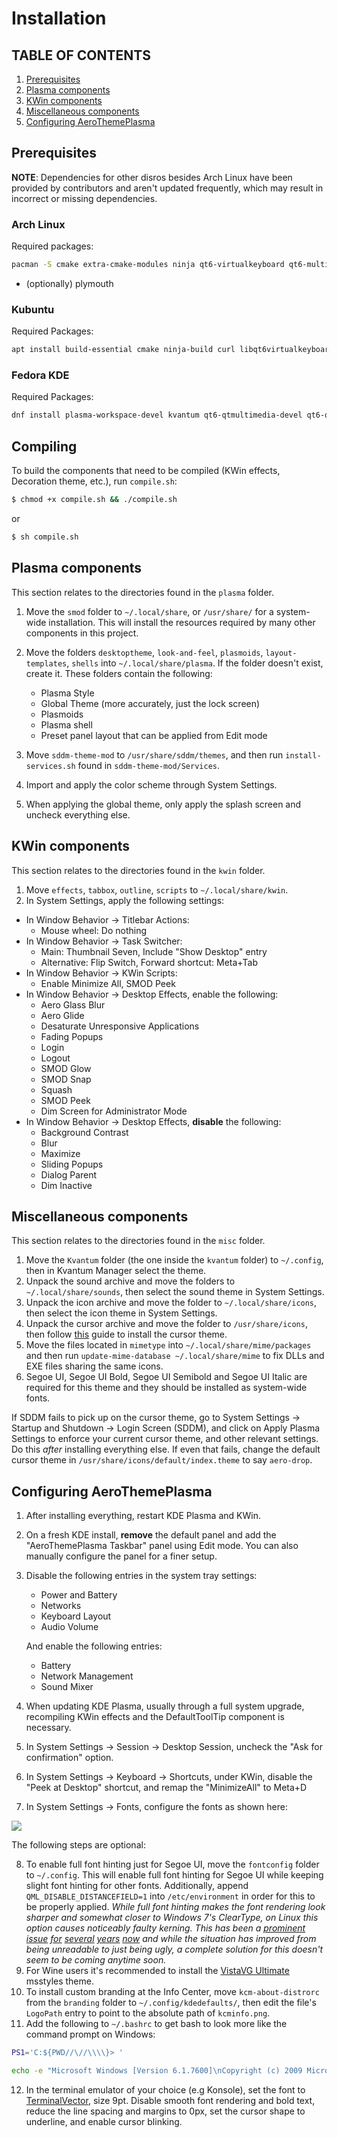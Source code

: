 # Installation

## TABLE OF CONTENTS

1. [Prerequisites](#preq)
2. [Plasma components](#plasma)
3. [KWin components](#kwin)
4. [Miscellaneous components](#misc)
5. [Configuring AeroThemePlasma](#conf)

## Prerequisites <a name="preq"></a>

**NOTE**: Dependencies for other disros besides Arch Linux have been provided by contributors and aren't updated frequently, which may result in incorrect or missing dependencies.

### Arch Linux
Required packages:

```bash
pacman -S cmake extra-cmake-modules ninja qt6-virtualkeyboard qt6-multimedia qt6-5compat plasma-wayland-protocols plasma5support kvantum
```
- (optionally) plymouth

### Kubuntu
Required Packages:

```bash
apt install build-essential cmake ninja-build curl libqt6virtualkeyboard6 libqt6multimedia6 libqt6core5compat6 libplasma5support6 libkdecorations2-dev libkf6colorscheme-dev libkf6i18n-dev libkf6iconthemes-dev libkf6kcmutils-dev libkirigami-dev libkf6kio-dev libkf6notifications-dev libkf6svg-dev libkf6crash-dev libkf6globalaccel-dev libplasma-dev libplasmaactivities-dev libxcb-composite0-dev libxcb-randr0-dev libxcb-shm0-dev libxcb-damage0-dev libepoxy-dev libqt6svg6-dev kwin-dev plasma-wayland-protocols
```

### Fedora KDE
Required Packages:

```bash
dnf install plasma-workspace-devel kvantum qt6-qtmultimedia-devel qt6-qt5compat-devel libplasma-devel qt6-qtbase-devel qt6-qtwayland-devel plasma-activities-devel kf6-kpackage-devel kf6-kglobalaccel-devel qt6-qtsvg-devel wayland-devel plasma-wayland-protocols kf6-ksvg-devel kf6-kcrash-devel kf6-kguiaddons-devel kf6-kcmutils-devel kf6-kio-devel kdecoration-devel kf6-ki18n-devel kf6-knotifications-devel kf6-kirigami-devel kf6-kiconthemes-devel cmake gmp-ecm-devel kf5-plasma-devel libepoxy-devel kwin-devel kf6-karchive kf6-karchive-devel plasma-wayland-protocols-devel qt6-qtbase-private-devel qt6-qtbase-devel plymouth-devel plymouth-plugin-script
```

## Compiling

To build the components that need to be compiled (KWin effects, Decoration theme, etc.), run ```compile.sh```:

```bash
$ chmod +x compile.sh && ./compile.sh
```

or

```bash
$ sh compile.sh
```

## Plasma components <a name="plasma"></a>

This section relates to the directories found in the ```plasma``` folder.

1. Move the ```smod``` folder to ```~/.local/share```, or ```/usr/share/``` for a system-wide installation. This will install the resources required by many other components in this project.

2. Move the folders ```desktoptheme```, ```look-and-feel```, ```plasmoids```, ```layout-templates```, ```shells``` into ```~/.local/share/plasma```. If the folder doesn't exist, create it. These folders contain the following:
    - Plasma Style
    - Global Theme (more accurately, just the lock screen)
    - Plasmoids
    - Plasma shell
    - Preset panel layout that can be applied from Edit mode

3. Move ```sddm-theme-mod``` to ```/usr/share/sddm/themes```, and then run ```install-services.sh``` found in ```sddm-theme-mod/Services```.
4. Import and apply the color scheme through System Settings. 
7. When applying the global theme, only apply the splash screen and uncheck everything else.

## KWin components <a name="kwin"></a>

This section relates to the directories found in the ```kwin``` folder.

1. Move ```effects```, ```tabbox```, ```outline```, ```scripts``` to ```~/.local/share/kwin```.
2. In System Settings, apply the following settings: 
- In Window Behavior -> Titlebar Actions: 
    - Mouse wheel: Do nothing
- In Window Behavior -> Task Switcher:
    - Main: Thumbnail Seven, Include "Show Desktop" entry
    - Alternative: Flip Switch, Forward shortcut: Meta+Tab
- In Window Behavior -> KWin Scripts: 
    - Enable Minimize All, SMOD Peek
- In Window Behavior -> Desktop Effects, enable the following: 
    - Aero Glass Blur
    - Aero Glide
    - Desaturate Unresponsive Applications
    - Fading Popups
    - Login
    - Logout
    - SMOD Glow
    - SMOD Snap
    - Squash
    - SMOD Peek
    - Dim Screen for Administrator Mode
- In Window Behavior -> Desktop Effects, **disable** the following: 
    - Background Contrast
    - Blur
    - Maximize
    - Sliding Popups
    - Dialog Parent
    - Dim Inactive

## Miscellaneous components <a name="misc"></a>

This section relates to the directories found in the ```misc``` folder.

1. Move the ```Kvantum``` folder (the one inside the ```kvantum``` folder) to ```~/.config```, then in Kvantum Manager select the theme.
2. Unpack the sound archive and move the folders to ```~/.local/share/sounds```, then select the sound theme in System Settings.
3. Unpack the icon archive and move the folder to ```~/.local/share/icons```, then select the icon theme in System Settings.
4. Unpack the cursor archive and move the folder to ```/usr/share/icons```, then follow [this](https://www.youtube.com/watch?v=Dj7co2R7RKw) guide to install the cursor theme. 
5. Move the files located in ```mimetype``` into ```~/.local/share/mime/packages``` and then run ```update-mime-database ~/.local/share/mime``` to fix DLLs and EXE files sharing the same icons.
6. Segoe UI, Segoe UI Bold, Segoe UI Semibold and Segoe UI Italic are required for this theme and they should be installed as system-wide fonts.

If SDDM fails to pick up on the cursor theme, go to System Settings -> Startup and Shutdown -> Login Screen (SDDM), and click on Apply Plasma Settings to enforce your current cursor theme, and other relevant settings. Do this *after* installing everything else. If even that fails, change the default cursor theme in ```/usr/share/icons/default/index.theme``` to say ```aero-drop```.

## Configuring AeroThemePlasma <a name="conf"></a>

1. After installing everything, restart KDE Plasma and KWin.
2. On a fresh KDE install, **remove** the default panel and add the "AeroThemePlasma Taskbar" panel using Edit mode. You can also manually configure the panel for a finer setup.
3. Disable the following entries in the system tray settings:
    - Power and Battery 
    - Networks 
    - Keyboard Layout
    - Audio Volume
   
   And enable the following entries: 
    - Battery 
    - Network Management
    - Sound Mixer
4. When updating KDE Plasma, usually through a full system upgrade, recompiling KWin effects and the DefaultToolTip component is necessary.
5. In System Settings -> Session -> Desktop Session, uncheck the "Ask for confirmation" option.
6. In System Settings -> Keyboard -> Shortcuts, under KWin, disable the "Peek at Desktop" shortcut, and remap the "MinimizeAll" to Meta+D
7. In System Settings -> Fonts, configure the fonts as shown here:

<img src="screenshots/fontconfig.png">

The following steps are optional: 

8. To enable full font hinting just for Segoe UI, move the ```fontconfig``` folder to ```~/.config```. This will enable full font hinting for Segoe UI while keeping slight font hinting for other fonts. Additionally, append ```QML_DISABLE_DISTANCEFIELD=1``` into ```/etc/environment``` in order for this to be properly applied. *While full font hinting makes the font rendering look sharper and somewhat closer to Windows 7's ClearType, on Linux this option causes noticeably faulty kerning. This has been a [prominent](https://github.com/OpenTTD/OpenTTD/issues/11765) [issue](https://gitlab.gnome.org/GNOME/pango/-/issues/656) [for](https://gitlab.gnome.org/GNOME/pango/-/issues/463) [several](https://gitlab.gnome.org/GNOME/pango/-/issues/404) [years](https://github.com/harfbuzz/harfbuzz/issues/2394) [now](https://www.phoronix.com/news/HarfBuzz-Hinting-Woe) and while the situation has improved from being unreadable to just being ugly, a complete solution for this doesn't seem to be coming anytime soon.*
9. For Wine users it's recommended to install the [VistaVG Ultimate](https://www.deviantart.com/vishal-gupta/art/VistaVG-Ultimate-57715902) msstyles theme.
10. To install custom branding at the Info Center, move ```kcm-about-distrorc``` from the ```branding``` folder to ```~/.config/kdedefaults/```, then edit the file's ```LogoPath``` entry to point to the absolute path of ```kcminfo.png```. 
11. Add the following to ```~/.bashrc``` to get bash to look more like the command prompt on Windows:

```bash
PS1='C:${PWD//\//\\\\}> '

echo -e "Microsoft Windows [Version 6.1.7600]\nCopyright (c) 2009 Microsoft Corporation.  All rights reserved.\n"
```

12. In the terminal emulator of your choice (e.g Konsole), set the font to [TerminalVector](https://www.yohng.com/software/terminalvector.html), size 9pt. Disable smooth font rendering and bold text, reduce the line spacing and margins to 0px, set the cursor shape to underline, and enable cursor blinking. 

